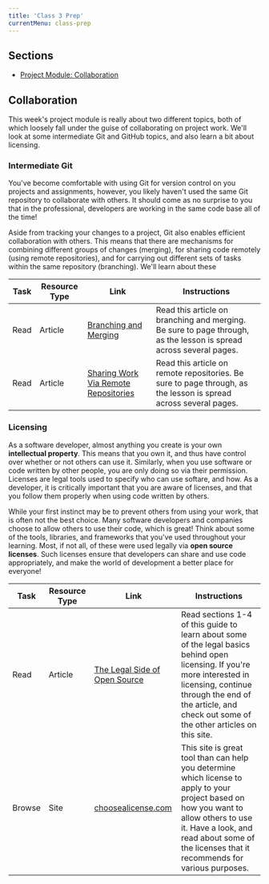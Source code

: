 ```yaml
---
title: 'Class 3 Prep'
currentMenu: class-prep
---
```


## Sections

- [Project Module: Collaboration](#collaboration)

## Collaboration

This week's project module is really about two different topics, both of which loosely fall under the guise of collaborating on project work. We'll look at some intermediate Git and GitHub topics, and also learn a bit about licensing.

### Intermediate Git

You've become comfortable with using Git for version control on you projects and assignments, however, you likely haven't used the same Git repository to collaborate with others. It should come as no surprise to you that in the professional, developers are working in the same code base all of the time!

Aside from tracking your changes to a project, Git also enables efficient collaboration with others. This means that there are mechanisms for combining different groups of changes (merging), for sharing code remotely (using remote repositories), and for carrying out different sets of tasks within the same repository (branching). We'll learn about these

Task | Resource Type | Link | Instructions
|----|---------------|------|-------------|
Read | Article | [Branching and Merging](https://www.git-tower.com/learn/git/ebook/en/command-line/branching-merging/branching-can-change-your-life#start) | Read this article on branching and merging. Be sure to page through, as the lesson is spread across several pages.
Read | Article | [Sharing Work Via Remote Repositories](https://www.git-tower.com/learn/git/ebook/en/command-line/remote-repositories/introduction#start) | Read this article on remote repositories. Be sure to page through, as the lesson is spread across several pages.

### Licensing

As a software developer, almost anything you create is your own **intellectual property**. This means that you own it, and thus have control over whether or not others can use it. Similarly, when you use software or code written by other people, you are only doing so via their permission. Licenses are legal tools used to specify who can use softare, and how. As a developer, it is critically important that you are aware of licenses, and that you follow them properly when using code written by others.

While your first instinct may be to prevent others from using your work, that is often not the best choice. Many software developers and companies choose to allow others to use their code, which is great! Think about some of the tools, libraries, and frameworks that you've used throughout your learning. Most, if not all, of these were used legally via **open source licenses**. Such licenses ensure that developers can share and use code appropriately, and make the world of development a better place for everyone!

Task | Resource Type | Link | Instructions
|----|---------------|------|-------------|
Read | Article | [The Legal Side of Open Source](https://opensource.guide/legal/) | Read sections 1-4 of this guide to learn about some of the legal basics behind open licensing. If you're more interested in licensing, continue through the end of the article, and check out some of the other articles on this site.
Browse | Site | [choosealicense.com](https://choosealicense.com/) | This site is great tool than can help you determine which license to apply to your project based on how you want to allow others to use it. Have a look, and read about some of the licenses that it recommends for various purposes.